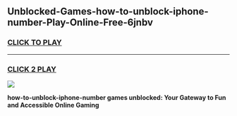 
## Unblocked-Games-how-to-unblock-iphone-number-Play-Online-Free-6jnbv
<h3>
<a href="https://premium76.site?title=how-to-unblock-iphone-number&ref=26A">CLICK TO PLAY</a></h3>
<hr>

<h3>
<a href="https://premium76.site?title=how-to-unblock-iphone-number&ref=26A">CLICK 2 PLAY</a>
  
</h3>

<a href="https://premium76.site?title=how-to-unblock-iphone-number&ref=26A"><img src="https://clearcache.store/games.png"></a>


**how-to-unblock-iphone-number games unblocked: Your Gateway to Fun and Accessible Online Gaming**
